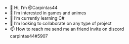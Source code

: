 - 👋 Hi, I’m @Carpintas44
- 👀 I’m interested in games and animes
- 🌱 I’m currently learning C#
- 💞️ I’m looking to collaborate on any type of project
- 📫 How to reach me send me an friend invite on discord carpintas44#5907

<!---
Carpintas44/Carpintas44 is a ✨ special ✨ repository because its `README.md` (this file) appears on your GitHub profile.
You can click the Preview link to take a look at your changes.
--->
